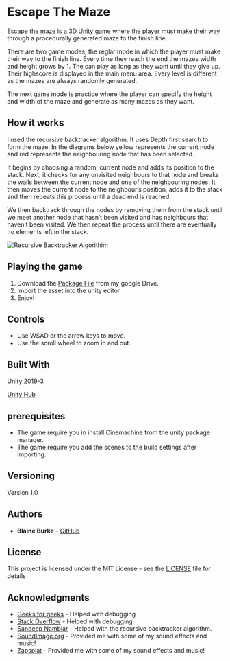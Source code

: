 # Escape The Maze

Escape the maze is a 3D Unity game where the player must make their way through a procedurally generated maze to the finish line. 

There are two game modes, the reglar mode in which the player must make their way to the finish line. Every time they reach the end the mazes width and height grows by 1. The can play as long as they want until they give up. Their highscore is displayed in the main menu area. Every level is different as the mazes are always randomly generated.

The next game mode is practice where the player can specify the height and width of the maze and generate as many mazes as they want.

## How it works
I used the recursive backtracker algorithm. It uses Depth first search to form the maze.
In the diagrams below yellow represents the current node and red represents the neighbouring 
node that has been selected.


It begins by choosing a random, current node and adds its position to the stack. Next, it checks for
any unvisited neighbours to that node and breaks the walls between the current node and one of 
the neighbouring nodes. It then moves the current node to the neighbour’s position, adds it to the 
stack and then repeats this process until a dead end is reached.


We then backtrack through the nodes by removing them from the stack until we meet another node 
that hasn’t been visited and has neighbours that haven’t been visited. We then repeat the process
until there are eventually no elements left in the stack.

![Recursive Backtracker Algorithim](https://github.com/BurkeBlaine1999/procedurally-Generated-Maze/blob/main/Assets/Images/Designs.PNG)

## Playing the game

1) Download the [Package File](https://drive.google.com/file/d/1R97L_9xT5KJi4ILwg1XbSj52KS34SPoY/view?usp=sharing) from my google Drive.
2) Import the asset into the unity editor
3) Enjoy!

## Controls
* Use WSAD or the arrow keys to move.
* Use the scroll wheel to zoom in and out.

## Built With

[Unity 2019-3](https://unity.com/releases/2019-3)

[Unity Hub](https://unity3d.com/get-unity/download)

## prerequisites
* The game require you in install Cinemachine from the unity package manager.
* The game require you add the scenes to the build settings after importing.

## Versioning

Version 1.0

## Authors

* **Blaine Burke** - [GitHub](https://github.com/BurkeBlaine1999)

## License

This project is licensed under the MIT License - see the [LICENSE](https://github.com/BurkeBlaine1999/procedurally-Generated-Maze/blob/main/LICENSE) file for details

## Acknowledgments

* [Geeks for geeks](https://www.geeksforgeeks.org/) - Helped with debugging 
* [Stack Overflow](https://stackoverflow.com/) - Helped with debugging 
* [Sandeep Nambiar](https://www.youtube.com/channel/UCmfFa5FtYTbE_sFHpB1gxKg) - Helped with the recursive backtracker algorithm.
* [SoundImage.org](http://soundimage.org/) - Provided me with some of my sound effects and music! 
* [Zapsplat](https://www.zapsplat.com/) - Provided me with some of my sound effects and music! 

